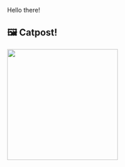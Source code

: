 Hello there!



## 🖼️ Catpost!

<sub>
    <img src="https://cdn2.thecatapi.com/images/ais.jpg" height="256">
</sub>

